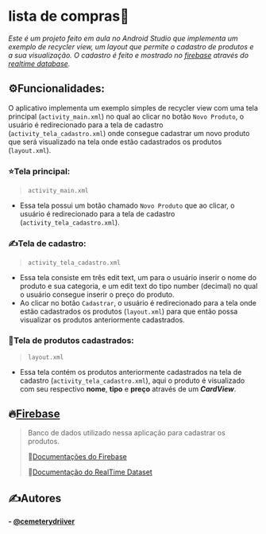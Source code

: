 # lista de compras🛒
 _Este é um projeto feito em aula no Android Studio que implementa um exemplo de recycler view, um layout que permite o cadastro de produtos e a sua visualização. O cadastro é feito e mostrado no [firebase](https://firebase.google.com/?hl=pt-br) através do [realtime database](https://firebase.google.com/docs/database?hl=pt-br)._
 
## ⚙️Funcionalidades:
O aplicativo implementa um exemplo simples de recycler view com uma tela principal (`activity_main.xml`) no qual ao clicar no botão `Novo Produto`, o usuário é redirecionado para a tela de cadastro (`activity_tela_cadastro.xml`) onde consegue cadastrar um novo produto que será visualizado na tela onde estão cadastrados os produtos (`layout.xml`).

### ⭐Tela principal:
>`activity_main.xml`
- Essa tela possui um botão chamado `Novo Produto` que ao clicar, o usuário é redirecionado para a tela de cadastro (`activity_tela_cadastro.xml`).

### ✍️Tela de cadastro:
>`activity_tela_cadastro.xml`
- Essa tela consiste em três edit text, um para o usuário inserir o nome do produto e sua categoria, e um edit text do tipo number (decimal) no qual o usuário consegue inserir o preço do produto.
- Ao clicar no botão `Cadastrar`, o usuário é redirecionado para a tela onde estão cadastrados os produtos (`layout.xml`) para que então possa visualizar os produtos anteriormente cadastrados.

### 📂Tela de produtos cadastrados:
>`layout.xml`
- Essa tela contém os produtos anteriormente cadastrados na tela de cadastro (`activity_tela_cadastro.xml`), aqui o produto é visualizado com seu respectivo **nome**, **tipo** e **preço** através de um **_CardView_**.

## 🔥[Firebase](https://firebase.google.com/?hl=pt-br)
> Banco de dados utilizado nessa aplicação para cadastrar os produtos.
> 
> 📄[Documentações do Firebase](https://firebase.google.com/docs?hl=pt-br)
> 
> 📄[Documentação do RealTime Dataset](https://firebase.google.com/docs/database?hl=pt-br)


## ✍️Autores

__- [@cemeterydriiver](https://www.github.com/cemeterydriiver)__


